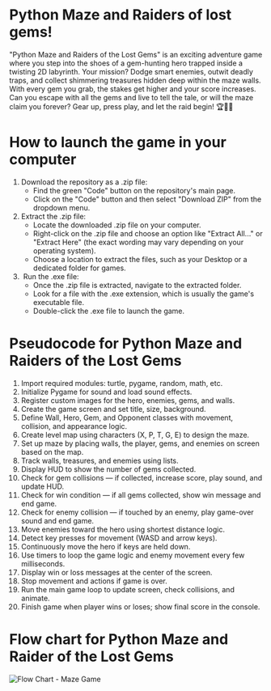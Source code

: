 # Python Maze and Raiders of lost gems!

"Python Maze and Raiders of the Lost Gems" is an exciting adventure game where you step into the shoes of a gem-hunting hero trapped inside a twisting 2D labyrinth. Your mission? Dodge smart enemies, outwit deadly traps, and collect shimmering treasures hidden deep within the maze walls. With every gem you grab, the stakes get higher and your score increases. Can you escape with all the gems and live to tell the tale, or will the maze claim you forever? Gear up, press play, and let the raid begin! 🏆💎🌀

# How to launch the game in your computer

1. Download the repository as a .zip file:
    * Find the green "Code" button on the repository's main page. 
    * Click on the "Code" button and then select "Download ZIP" from the dropdown menu.  
2. Extract the .zip file:
    * Locate the downloaded .zip file on your computer. 
    * Right-click on the .zip file and choose an option like "Extract All..." or "Extract Here" (the exact wording may vary depending on your operating system). 
    * Choose a location to extract the files, such as your Desktop or a dedicated folder for games.  
3.  Run the .exe file:
    * Once the .zip file is extracted, navigate to the extracted folder. 
    * Look for a file with the .exe extension, which is usually the game's executable file. 
    * Double-click the .exe file to launch the game.  


# Pseudocode for Python Maze and Raiders of the Lost Gems

1. Import required modules: turtle, pygame, random, math, etc.
2. Initialize Pygame for sound and load sound effects.
3. Register custom images for the hero, enemies, gems, and walls.
4. Create the game screen and set title, size, background.
5. Define Wall, Hero, Gem, and Opponent classes with movement, collision, and appearance logic.
6. Create level map using characters (X, P, T, G, E) to design the maze.
7. Set up maze by placing walls, the player, gems, and enemies on screen based on the map.
8. Track walls, treasures, and enemies using lists.
9. Display HUD to show the number of gems collected.
10. Check for gem collisions — if collected, increase score, play sound, and update HUD.
11. Check for win condition — if all gems collected, show win message and end game.
12. Check for enemy collision — if touched by an enemy, play game-over sound and end game.
13. Move enemies toward the hero using shortest distance logic.
14. Detect key presses for movement (WASD and arrow keys).
15. Continuously move the hero if keys are held down.
16. Use timers to loop the game logic and enemy movement every few milliseconds.
17. Display win or loss messages at the center of the screen.
18. Stop movement and actions if game is over.
19. Run the main game loop to update screen, check collisions, and animate.
20. Finish game when player wins or loses; show final score in the console.


# Flow chart for Python Maze and Raider of the Lost Gems
![Flow Chart - Maze Game](https://github.com/user-attachments/assets/995058f0-7bb7-479f-b99e-42e3b2e0adbc)



